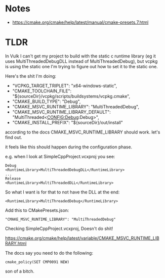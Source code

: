 # Notes

* <https://cmake.org/cmake/help/latest/manual/cmake-presets.7.html>

# TLDR

In Vulk I can't get my project to build with the static c runtime library (eg it uses MultiThreadedDebugDLL instead of MultiThreadedDebug), but vcpkg is using the static one
I'm trying to figure out how to set it to the static one.

Here's the shit I'm doing:

* "VCPKG_TARGET_TRIPLET": "x64-windows-static",
* "CMAKE_TOOLCHAIN_FILE": "${sourceDir}/vcpkg/scripts/buildsystems/vcpkg.cmake",
* "CMAKE_BUILD_TYPE": "Debug",
* "CMAKE_MSVC_RUNTIME_LIBRARY": "MultiThreadedDebug",
* "CMAKE_MSVC_RUNTIME_LIBRARY_DEFAULT": "MultiThreaded$<$<CONFIG:Debug>:Debug>",
* "CMAKE_INSTALL_PREFIX": "${sourceDir}/out/install"

according to the docs CMAKE_MSVC_RUNTIME_LIBRARY should work. let's find out.

it feels like this should happen during the configuration phase.

e.g. when I look at SimpleCppProject.vcxproj you see:

    Debug
    <RuntimeLibrary>MultiThreadedDebugDLL</RuntimeLibrary>
    ...
    Release
    <RuntimeLibrary>MultiThreadedDLL</RuntimeLibrary>

So what I want is for that to not have the DLL at the end:

    <RuntimeLibrary>MultiThreadedDebug</RuntimeLibrary>

Add this to CMakePresets.json:

    "CMAKE_MSVC_RUNTIME_LIBRARY": "MultiThreadedDebug"

Checking SimpleCppProject.vcxproj, Doesn't do shit!

<https://cmake.org/cmake/help/latest/variable/CMAKE_MSVC_RUNTIME_LIBRARY.html>

The docs say you need to do the following:

    cmake_policy(SET CMP0091 NEW)

son of a bitch.
